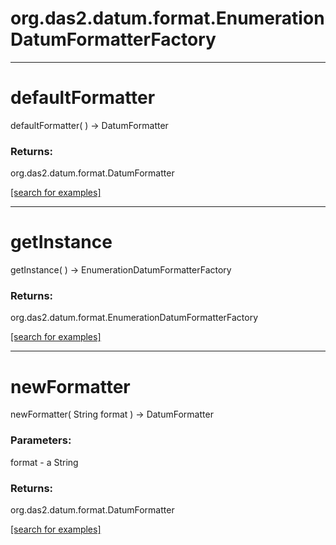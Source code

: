 # org.das2.datum.format.EnumerationDatumFormatterFactory
***
<a name="defaultFormatter"></a>
# defaultFormatter
defaultFormatter(  ) &rarr; DatumFormatter



### Returns:
org.das2.datum.format.DatumFormatter


<a href="https://github.com/autoplot/dev/search?q=defaultFormatter&unscoped_q=defaultFormatter">[search for examples]</a>

***
<a name="getInstance"></a>
# getInstance
getInstance(  ) &rarr; EnumerationDatumFormatterFactory



### Returns:
org.das2.datum.format.EnumerationDatumFormatterFactory


<a href="https://github.com/autoplot/dev/search?q=getInstance&unscoped_q=getInstance">[search for examples]</a>

***
<a name="newFormatter"></a>
# newFormatter
newFormatter( String format ) &rarr; DatumFormatter



### Parameters:
format - a String

### Returns:
org.das2.datum.format.DatumFormatter


<a href="https://github.com/autoplot/dev/search?q=newFormatter&unscoped_q=newFormatter">[search for examples]</a>

